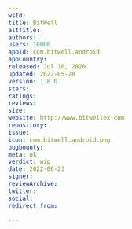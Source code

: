 ```yaml
---
wsId: 
title: BitWell
altTitle: 
authors: 
users: 10000
appId: com.bitwell.android
appCountry: 
released: Jul 10, 2020
updated: 2022-05-28
version: 1.8.0
stars: 
ratings: 
reviews: 
size: 
website: http://www.bitwellex.com
repository: 
issue: 
icon: com.bitwell.android.png
bugbounty: 
meta: ok
verdict: wip
date: 2022-06-23
signer: 
reviewArchive: 
twitter: 
social: 
redirect_from: 

---
```


